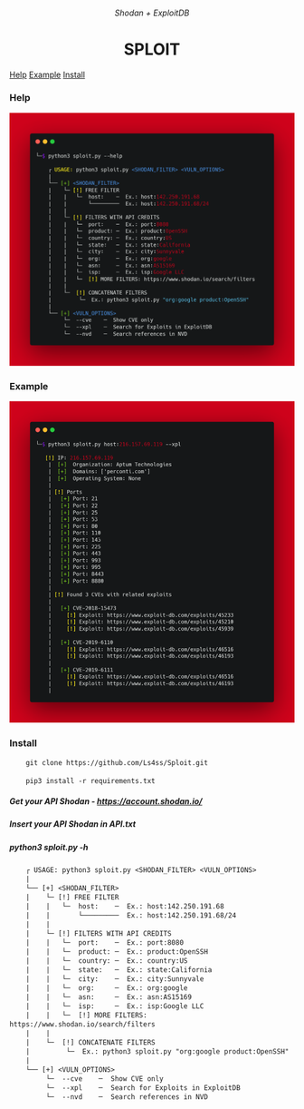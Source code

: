<h6 align="center">Shodan + ExploitDB</h6>
<h1 align="center">SPLOIT</h1>

[Help](https://link-url-here.org)
[Example](https://link-url-here.org)
[Install](https://link-url-here.org)

### Help
<img width="1000" src=https://raw.githubusercontent.com/Ls4ss/Sploit/main/example/help.png>

### Example
<img width="1000" src=https://raw.githubusercontent.com/Ls4ss/Sploit/main/example/xpl.png>

### Install

        git clone https://github.com/Ls4ss/Sploit.git

        pip3 install -r requirements.txt
        
##### Get your API Shodan - https://account.shodan.io/
##### Insert your API Shodan in API.txt

##### python3 sploit.py -h
        ┌ USAGE: python3 sploit.py <SHODAN_FILTER> <VULN_OPTIONS>
        |
        └── [+] <SHODAN_FILTER>
        |    └─ [!] FREE FILTER
        |    |   └─  host:    ─  Ex.: host:142.250.191.68
        |    |       └─────────  Ex.: host:142.250.191.68/24
        |    |
        |    └─ [!] FILTERS WITH API CREDITS
        |    |   └─  port:    ─  Ex.: port:8080
        |    |   └─  product: ─  Ex.: product:OpenSSH
        |    |   └─  country: ─  Ex.: country:US
        |    |   └─  state:   ─  Ex.: state:California
        |    |   └─  city:    ─  Ex.: city:Sunnyvale
        |    |   └─  org:     ─  Ex.: org:google
        |    |   └─  asn:     ─  Ex.: asn:AS15169
        |    |   └─  isp:     ─  Ex.: isp:Google LLC
        |    |   └─  [!] MORE FILTERS: https://www.shodan.io/search/filters
        |    |
        |    └─  [!] CONCATENATE FILTERS
        |         └─  Ex.: python3 sploit.py "org:google product:OpenSSH"
        |
        └── [+] <VULN_OPTIONS>
             └─  --cve    ─  Show CVE only
             └─  --xpl    ─  Search for Exploits in ExploitDB
             └─  --nvd    ─  Search references in NVD

